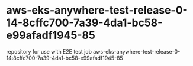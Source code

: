 # aws-eks-anywhere-test-release-0-14-8cffc700-7a39-4da1-bc58-e99afadf1945-85
repository for use with E2E test job aws-eks-anywhere-test-release-0-14:8cffc700-7a39-4da1-bc58-e99afadf1945-85

